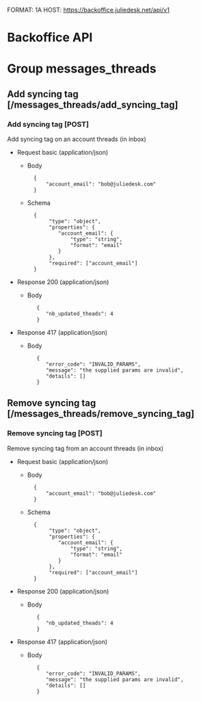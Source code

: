 FORMAT: 1A
HOST: https://backoffice.juliedesk.net/api/v1

# Backoffice API

# Group messages_threads

## Add syncing tag [/messages_threads/add_syncing_tag]
### Add syncing tag [POST]
Add syncing tag on an account threads (in inbox)


+ Request basic (application/json)

    + Body

            {
                "account_email": "bob@juliedesk.com"
            }

    + Schema

            {
                 "type": "object",
                 "properties": {
                    "account_email": {
                        "type": "string",
                        "format": "email"
                    }
                 },
                 "required": ["account_email"]
            }

+ Response 200 (application/json)

    + Body

             {
                "nb_updated_theads": 4
             }


+ Response 417 (application/json)

    + Body

             {
                "error_code": "INVALID_PARAMS",
                "message": "the supplied params are invalid",
                "details": []
             }


## Remove syncing tag [/messages_threads/remove_syncing_tag]
### Remove syncing tag [POST]
Remove syncing tag from an account threads (in inbox)


+ Request basic (application/json)

    + Body

            {
                "account_email": "bob@juliedesk.com"
            }

    + Schema

            {
                 "type": "object",
                 "properties": {
                    "account_email": {
                        "type": "string",
                        "format": "email"
                    }
                 },
                 "required": ["account_email"]
            }

+ Response 200 (application/json)

    + Body

             {
                "nb_updated_theads": 4
             }


+ Response 417 (application/json)

    + Body

             {
                "error_code": "INVALID_PARAMS",
                "message": "the supplied params are invalid",
                "details": []
             }